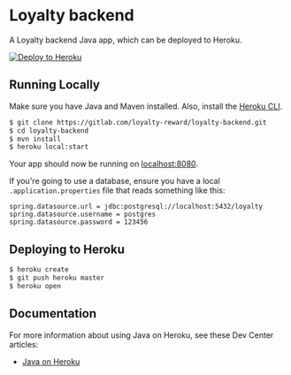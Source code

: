 # Loyalty backend

A Loyalty backend Java app, which can be deployed to Heroku.



[![Deploy to Heroku](https://www.herokucdn.com/deploy/button.png)](https://heroku.com/deploy)

## Running Locally

Make sure you have Java and Maven installed.  Also, install the [Heroku CLI](https://cli.heroku.com/).

```sh
$ git clone https://gitlab.com/loyalty-reward/loyalty-backend.git
$ cd loyalty-backend
$ mvn install
$ heroku local:start
```

Your app should now be running on [localhost:8080](http://localhost:8080/).

If you're going to use a database, ensure you have a local `.application.properties` file that reads something like this:

```
spring.datasource.url = jdbc:postgresql://localhost:5432/loyalty
spring.datasource.username = postgres
spring.datasource.password = 123456

```

## Deploying to Heroku

```sh
$ heroku create
$ git push heroku master
$ heroku open
```

## Documentation

For more information about using Java on Heroku, see these Dev Center articles:

- [Java on Heroku](https://devcenter.heroku.com/categories/java)